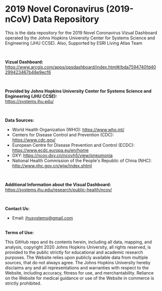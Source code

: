 # 2019 Novel Coronavirus (2019-nCoV) Data Repository

This is the data repository for the 2019 Novel Coronavirus Vizual Dashboard operated by the Johns Hopkins University Center for Systems Science and Engineering (JHU CCSE). Also, Supported by ESRI Living Atlas Team

<br>

<b>Vizual Dashboard:</b><br>
https://www.arcgis.com/apps/opsdashboard/index.html#/bda7594740fd40299423467b48e9ecf6

<br> 

<b>Provided by Johns Hopkins University Center for Systems Science and Engineering (JHU CCSE):</b><br>
https://systems.jhu.edu/

<br>

<b>Data Sources:</b><br>
* World Health Organization (WHO): https://www.who.int/ <br>
* Centers for Disease Control and Prevention (CDC): https://www.cdc.gov/ <br>
* European Centre for Disease Prevention and Control (ECDC): https://www.ecdc.europa.eu/en/home <br>
* DXY: https://ncov.dxy.cn/ncovh5/view/pneumonia <br>
* National Health Commission of the People's Republic of China (NHC): http://www.nhc.gov.cn/wjw/index.shtml
  
<br>
  
<b>Additional Information about the Visual Dashboard:</b><br>
https://systems.jhu.edu/research/public-health/ncov/

<br>

<b>Contact Us: </b><br>
* Email: jhusystems@gmail.com

<br>
<b>Terms of Use:</b><br>

This GitHub repo and its contents herein, including all data, mapping, and analysis, copyright 2020 Johns Hopkins University, all rights reserved, is provided to the public strictly for educational and academic research purposes.  The Website relies upon publicly available data from multiple sources, that do not always agree. The Johns Hopkins University hereby disclaims any and all representations and warranties with respect to the Website, including accuracy, fitness for use, and merchantability.  Reliance on the Website for medical guidance or use of the Website in commerce is strictly prohibited.
